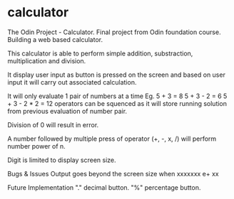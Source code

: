 # calculator
The Odin Project - Calculator.
    Final project from Odin foundation course.
    Building a web based calculator. 

This calculator is able to perform simple addition, substraction, multiplication and division. 

It display user input as button is pressed on the screen and based on user input it will carry out associated calculation. 

It will only evaluate 1 pair of numbers at a time
    Eg. 5 + 3 = 8
        5 + 3 - 2 = 6
        5 + 3 - 2 * 2 = 12
    operators can be squenced as it will store running solution from previous evaluation of number pair. 

Division of 0 will result in error. 

A number followed by multiple press of operator (+, -, x, /) will perform number power of n.

Digit is limited to display screen size. 

Bugs & Issues
    Output goes beyond the screen size when xxxxxxx e+ xx

Future Implementation
    "." decimal button.
    "%" percentage button.